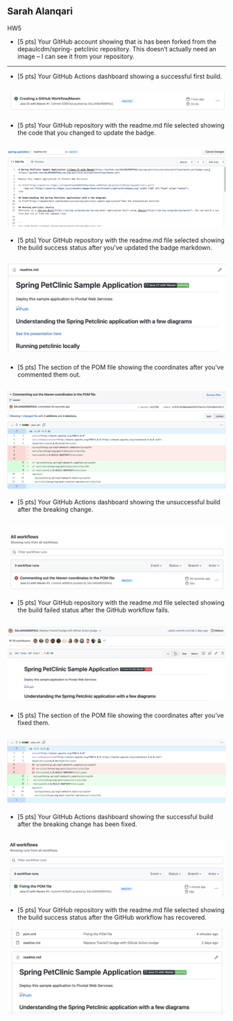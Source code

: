 ## Sarah Alanqari 
HW5

- [5 pts] Your GitHub account showing that is has been forked from the depaulcdm/spring- petclinic repository. 
This doesn’t actually need an image – I can see it from your repository.

----------
- [5 pts] Your GitHub Actions dashboard showing a successful first build.

![Screen Capture #1](images/1.png)
----------
- [5 pts] Your GitHub repository with the readme.md file selected showing the code that you changed to update the badge.

![Screen Capture #2](images/2.png)
----------
- [5 pts] Your GitHub repository with the readme.md file selected showing the build success status after you’ve updated the badge markdown.

![Screen Capture #3](images/3.png)
----------
- [5 pts] The section of the POM file showing the coordinates after you’ve commented them out.

![Screen Capture #4](images/4.png)
----------
- [5 pts] Your GitHub Actions dashboard showing the unsuccessful build after the breaking change.

![Screen Capture #5](images/5.png)
----------
- [5 pts] Your GitHub repository with the readme.md file selected showing the build failed status after the GitHub workflow fails.

![Screen Capture #6](images/6.png)
----------
- [5 pts] The section of the POM file showing the coordinates after you’ve fixed them.

![Screen Capture #7](images/7.png)
----------
- [5 pts] Your GitHub Actions dashboard showing the successful build after the breaking change has been fixed.

![Screen Capture #8](images/8.png)
----------
- [5 pts] Your GitHub repository with the readme.md file selected showing the build success status after the GitHub workflow has recovered.

![Screen Capture #9](images/9.png)
